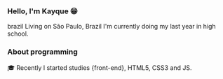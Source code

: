 ### Hello, I'm Kayque :grin:

brazil Living on São Paulo, Brazil
I'm currently doing my last year in high school.

### About programming

:mortar_board: Recently I started studies {front-end}, HTML5, CSS3 and JS.
